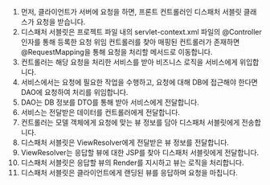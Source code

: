 1. 먼저, 클라이언트가 서버에 요청을 하면, 프론트 컨트롤러인 디스패처 서블릿 클래스가 요청을 받습니다.
2. 디스패처 서블릿은 프로젝트 파일 내의 servlet-context.xml 파일의 @Controller 인자를 통해 등록한 요청 위임 컨트롤러를 찾아 매핑된 컨트롤러가 존재하면 @RequestMapping을 통해 요청을 처리할 메서드로 이동합니다.
3. 컨트롤러는 해당 요청을 처리한 서비스를 받아 비즈니스 로직을 서비스에게 위입합니다.
4. 서비스에서는 요청에 필요한 작업을 수행하고, 요청에 대해 DB에 접근해야 한다면 DAO에 요청하여 처리를 위임합니다.
5. DAO는 DB 정보를 DTO를 통해 받아 서비스에게 전달합니다.
6. 서비스는 전달받은 데이터를 컨트롤러에게 전달합니다.
7. 컨트롤러는 모델 객체에게 요청에 맞는 뷰 정보를 담아 디스패처 서블릿에게 전송합니다.
8. 디스패처 서블릿은 ViewResolver에게 전달받은 뷰 정보를 전달합니다.
9. ViewResolver는 응답할 뷰에 대한 JSP를 찾아 디스패처 서블릿에게 전달합니다.
10. 디스패처 서블릿은 응답할 뷰의 Render를 지시하고 뷰는 로직을 처리합니다.
11. 디스패처 서블릿은 클라이언트에게 랜딩된 뷰를 응답하며 요청을 마칩니다.
